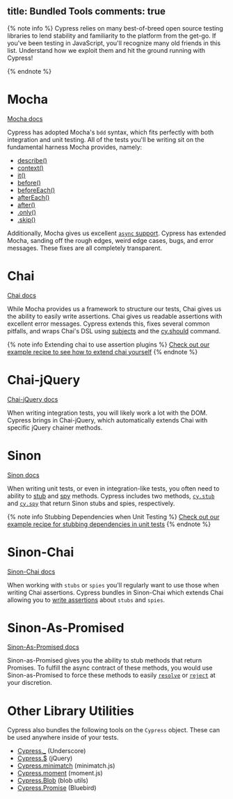 title: Bundled Tools
comments: true
---

{% note info %}
Cypress relies on many best-of-breed open source testing libraries to lend stability and familiarity to the platform from the get-go. If you've been testing in JavaScript, you'll recognize many old friends in this list. Understand how we exploit them and hit the ground running with Cypress!

{% endnote %}

# Mocha

[Mocha docs](http://mochajs.org/)

Cypress has adopted Mocha's `bdd` syntax, which fits perfectly with both integration and unit testing. All of the tests you'll be writing sit on the fundamental harness Mocha provides, namely:

* [describe()](https://mochajs.org/#bdd)
* [context()](https://mochajs.org/#bdd)
* [it()](https://mochajs.org/#bdd)
* [before()](https://mochajs.org/#hooks)
* [beforeEach()](https://mochajs.org/#hooks)
* [afterEach()](https://mochajs.org/#hooks)
* [after()](https://mochajs.org/#hooks)
* [.only()](https://mochajs.org/#exclusive-tests)
* [.skip()](https://mochajs.org/#inclusive-tests)

Additionally, Mocha gives us excellent [`async` support](https://mochajs.org/#asynchronous-code). Cypress has extended Mocha, sanding off the rough edges, weird edge cases, bugs, and error messages. These fixes are all completely transparent.

# Chai

[Chai docs](http://chaijs.com/)

While Mocha provides us a framework to structure our tests, Chai gives us the ability to easily write assertions. Chai gives us readable assertions with excellent error messages. Cypress extends this, fixes several common pitfalls, and wraps Chai's DSL using [subjects](https://on.cypress.io/guides/making-assertions) and the [cy.should](https://on.cypress.io/api/should) command.

{% note info Extending chai to use assertion plugins %}
[Check out our example recipe to see how to extend chai yourself](https://github.com/cypress-io/cypress-example-recipes/blob/master/cypress/integration/extending_chai_assertion_plugins_spec.js)
{% endnote %}

# Chai-jQuery

[Chai-jQuery docs](https://github.com/chaijs/chai-jquery)

When writing integration tests, you will likely work a lot with the DOM. Cypress brings in Chai-jQuery, which automatically extends Chai with specific jQuery chainer methods.

# Sinon

[Sinon docs](http://sinonjs.org/)

When writing unit tests, or even in integration-like tests, you often need to ability to [stub](http://sinonjs.org/docs/#stubs) and [spy](http://sinonjs.org/docs/#spies) methods. Cypress includes two methods, [`cy.stub`](https://on.cypress.io/api/stub) and [`cy.spy`](https://on.cypress.io/api/spy) that return Sinon stubs and spies, respectively.

{% note info Stubbing Dependencies when Unit Testing %}
[Check out our example recipe for stubbing dependencies in unit tests](https://github.com/cypress-io/cypress-example-recipes/blob/master/cypress/integration/unit_test_stubbing_dependencies_spec.js)
{% endnote %}

# Sinon-Chai

[Sinon-Chai docs](https://github.com/domenic/sinon-chai)

When working with `stubs` or `spies` you'll regularly want to use those when writing Chai assertions. Cypress bundles in Sinon-Chai which extends Chai allowing you to [write assertions](https://github.com/domenic/sinon-chai#assertions) about `stubs` and `spies`.

# Sinon-As-Promised

[Sinon-As-Promised docs](https://github.com/bendrucker/sinon-as-promised)

Sinon-as-Promised gives you the ability to stub methods that return Promises. To fulfill the async contract of these methods, you would use Sinon-as-Promised to force these methods to easily [`resolve`](https://github.com/bendrucker/sinon-as-promised#stubresolvesvalue---stub) or [`reject`](https://github.com/bendrucker/sinon-as-promised#stubrejectserr---stub) at your discretion.

# Other Library Utilities

Cypress also bundles the following tools on the `Cypress` object. These can be used anywhere inside of your tests.

- [Cypress._](https://on.cypress.io/api/cypress-underscore) (Underscore)
- [Cypress.$](https://on.cypress.io/api/cypress-jquery) (jQuery)
- [Cypress.minimatch](https://on.cypress.io/api/cypress-minimatch) (minimatch.js)
- [Cypress.moment](https://on.cypress.io/api/cypress-moment) (moment.js)
- [Cypress.Blob](https://on.cypress.io/api/cypress-blob) (blob utils)
- [Cypress.Promise](https://on.cypress.io/api/cypress-promise) (Bluebird)
